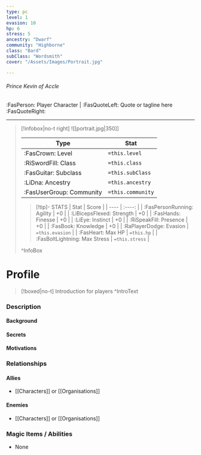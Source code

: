 ```yaml
---
type: pc
level: 1
evasion: 10
hp: 6
stress: 5
ancestry: "Dwarf"
community: "Highborne"
class: "Bard"
subClass: "Wordsmith"
cover: "/Assets/Images/Portrait.jpg"

---
```


###### Prince Kevin of Accle
:FasPerson: Player Character | :FasQuoteLeft: Quote or tagline here :FasQuoteRight:
___
> [!infobox|no-t right]
> ![[portrait.jpg|350]]
>
> | Type | Stat |
> | ---- | ---- |
> | :FasCrown: Level   | `=this.level` |
> | :RiSwordFill: Class |  `=this.class` |
> | :FasGuitar: Subclass |  `=this.subClass`|
> |  :LiDna: Ancestry |  `=this.ancestry`|
> |  :FasUserGroup: Community |  `=this.community`|
> 
>> [!tip]- STATS
>> | Stat | Score |
>> | ---- | :----: |
>> | :FasPersonRunning: Agility | +0 |
>> | :LiBicepsFlexed: Strength | +0 |
>> | :FasHands: Finesse | +0 |
>> | :LiEye: Instinct | +0 |
>> | :RiSpeakFill: Presence | +0 |
>> | :FasBook: Knowledge | +0 |
>> | :RaPlayerDodge: Evasion | `=this.evasion` |
>> | :FasHeart: Max HP | `=this.hp` |
>> | :FasBoltLightning: Max Stress | `=this.stress` |
>
>^InfoBox

# Profile

> [!boxed|no-t]
> Introduction for players
>^IntroText
	
### Description

#### Background

#### Secrets

#### Motivations 

### Relationships

#### Allies
- [[Characters]] or [[Organisations]]

#### Enemies
- [[Characters]] or [[Organisations]]

### Magic Items / Abilities
- None
